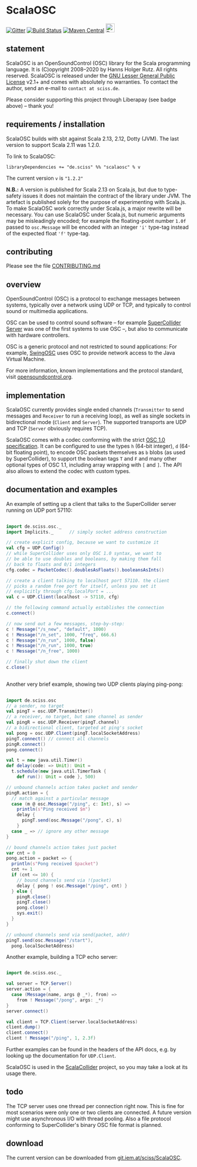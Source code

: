 # ScalaOSC

[![Gitter](https://badges.gitter.im/Join%20Chat.svg)](https://gitter.im/Sciss/ScalaOSC?utm_source=badge&utm_medium=badge&utm_campaign=pr-badge&utm_content=badge)
[![Build Status](https://travis-ci.org/Sciss/ScalaOSC.svg?branch=main)](https://travis-ci.org/Sciss/ScalaOSC)
[![Maven Central](https://maven-badges.herokuapp.com/maven-central/de.sciss/scalaosc_2.13/badge.svg)](https://maven-badges.herokuapp.com/maven-central/de.sciss/scalaosc_2.13)
<a href="https://liberapay.com/sciss/donate"><img alt="Donate using Liberapay" src="https://liberapay.com/assets/widgets/donate.svg" height="24"></a>

## statement

ScalaOSC is an OpenSoundControl (OSC) library for the Scala programming language. It is (C)opyright 2008&ndash;2020
by Hanns Holger Rutz. All rights reserved. ScalaOSC is released under 
the [GNU Lesser General Public License](https://git.iem.at/sciss/ScalaOSC/raw/main/LICENSE) v2.1+ and comes with
absolutely no warranties. To contact the author, send an e-mail to `contact at sciss.de`.

Please consider supporting this project through Liberapay (see badge above) – thank you!

## requirements / installation

ScalaOSC builds with sbt against Scala 2.13, 2.12, Dotty (JVM).
The last version to support Scala 2.11 was 1.2.0.

To link to ScalaOSC:

    libraryDependencies += "de.sciss" %% "scalaosc" % v

The current version `v` is `"1.2.2"`

__N.B.:__ A version is published for Scala 2.13 on Scala.js, but due to type-safety issues it does not
maintain the contract of the library under JVM. The artefact is published solely for the purpose of
experimenting with Scala.js. To make ScalaOSC work correctly under Scala.js, a major rewrite will be necessary.
You can use ScalaOSC under Scala.js, but numeric arguments may be misleadingly encoded; for example
the floating-point number `1.0f` passed to `osc.Message` will be encoded with an integer `'i'` type-tag instead of
the expected float `'f'` type-tag.

## contributing

Please see the file [CONTRIBUTING.md](CONTRIBUTING.md)

## overview

OpenSoundControl (OSC) is a protocol to exchange messages between systems, typically over a network using UDP or TCP,
and typically to control sound or multimedia applications.

OSC can be used to control sound software &ndash; for example [SuperCollider Server](http://supercollider.sf.net/) was
one of the first systems to use OSC &ndash;, but also to communicate with hardware controllers.

OSC is a generic protocol and not restricted to sound applications:
For example, [SwingOSC](http://www.sciss.de/swingOSC/) uses OSC to provide network access to the Java Virtual Machine.

For more information, known implementations and the protocol standard, visit 
[opensoundcontrol.org](http://opensoundcontrol.org/).

## implementation

ScalaOSC currently provides single ended channels (`Transmitter` to send messages and `Receiver` to run a receiving
loop), as well as single sockets in bidirectional mode (`Client` and `Server`). The supported transports are UDP
and TCP (`Server` obviously requires TCP).

ScalaOSC comes with a codec conforming with the strict [OSC 1.0 specification](http://opensoundcontrol.org/spec-1_0).
It can be configured to use the types `h` (64-bit integer), `d` (64-bit floating point), to encode OSC packets
themselves as `b` blobs (as used by SuperCollider), to support the boolean tags `T` and `F` and many other optional
types of OSC 1.1, including array wrapping with `[` and `]`. The API also allows to extend the codec with custom types.

## documentation and examples

An example of setting up a client that talks to the SuperCollider server running on UDP port 57110:

```scala
    
import de.sciss.osc._
import Implicits._      // simply socket address construction

// create explicit config, because we want to customize it
val cfg = UDP.Config()  
// while SuperCollider uses only OSC 1.0 syntax, we want to
// be able to use doubles and booleans, by making them fall
// back to floats and 0/1 integers
cfg.codec = PacketCodec().doublesAsFloats().booleansAsInts()

// create a client talking to localhost port 57110. the client
// picks a random free port for itself, unless you set it
// explicitly through cfg.localPort = ...
val c = UDP.Client(localhost -> 57110, cfg)

// the following command actually establishes the connection
c.connect()

// now send out a few messages, step-by-step:
c ! Message("/s_new", "default", 1000)
c ! Message("/n_set", 1000, "freq", 666.6)
c ! Message("/n_run", 1000, false)
c ! Message("/n_run", 1000, true)
c ! Message("/n_free", 1000)

// finally shut down the client
c.close()
    
```

Another very brief example, showing two UDP clients playing ping-pong:

```scala
    
import de.sciss.osc
// a sender, no target
val pingT = osc.UDP.Transmitter()
// a receiver, no target, but same channel as sender
val pingR = osc.UDP.Receiver(pingT.channel)
// a bidirectional client, targeted at ping's socket
val pong = osc.UDP.Client(pingT.localSocketAddress)
pingT.connect() // connect all channels
pingR.connect()
pong.connect()

val t = new java.util.Timer()
def delay(code: => Unit): Unit =
  t.schedule(new java.util.TimerTask {
    def run(): Unit = code }, 500)

// unbound channels action takes packet and sender
pingR.action = {
  // match against a particular message
  case (m @ osc.Message("/ping", c: Int), s) =>
    println(s"Ping received $m")
    delay {
      pingT.send(osc.Message("/pong", c), s)
    }
  case _ => // ignore any other message
}

// bound channels action takes just packet
var cnt = 0
pong.action = packet => {
  println(s"Pong received $packet")
  cnt += 1
  if (cnt <= 10) {
    // bound channels send via !(packet)
    delay { pong ! osc.Message("/ping", cnt) }
  } else {
    pingR.close()
    pingT.close()
    pong.close()
    sys.exit()
  }
}

// unbound channels send via send(packet, addr)
pingT.send(osc.Message("/start"),
  pong.localSocketAddress)

```

Another example, building a TCP echo server:

```scala

import de.sciss.osc._

val server = TCP.Server()
server.action = {
  case (Message(name, args @ _*), from) =>
    from ! Message("/pong", args: _*)
}
server.connect()

val client = TCP.Client(server.localSocketAddress)
client.dump()
client.connect()
client ! Message("/ping", 1, 2.3f)
```

Further examples can be found in the headers of the API docs, e.g. by looking up the documentation for `UDP.Client`.

ScalaOSC is used in the [ScalaCollider](http://www.sciss.de/scalaCollider/) project, so you may take a look at its
usage there.

## todo

The TCP server uses one thread per connection right now. This is fine for most scenarios were only one or two clients
are connected. A future version might use asynchronous I/O with thread pooling. Also a file protocol conforming to
SuperCollider's binary OSC file format is planned.

## download

The current version can be downloaded from [git.iem.at/sciss/ScalaOSC](https://git.iem.at/sciss/ScalaOSC).
